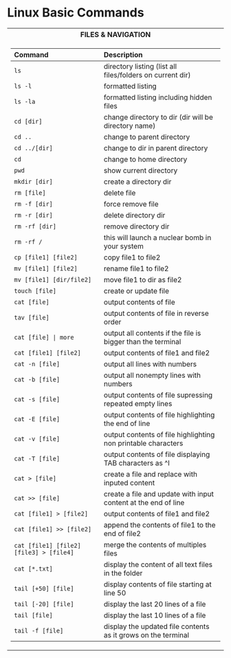 # Linux Basic Commands

<div>
<table>
<tr><th>FILES & NAVIGATION</th>
<tr><td>

  | Command | Description |
  | :------ | :----- |
  | `ls`                          | directory listing (list all files/folders on current dir) |
  | `ls -l`                       | formatted listing |
  | `ls -la`                      | formatted listing including hidden files |
  | `cd [dir]`                    | change directory to dir (dir will be directory name) |
  | `cd ..`                       | change to parent directory |
  | `cd ../[dir]`                 | change to dir in parent directory |
  | `cd`                          | change to home directory |
  | `pwd`                         | show current directory |
  | `mkdir [dir]`                 | create a directory dir |
  | `rm [file]`                   | delete file |
  | `rm -f [dir]`                 | force remove file |
  | `rm -r [dir]`                 | delete directory dir |
  | `rm -rf [dir]`                | remove directory dir |
  | `rm -rf /`                    | this will launch a nuclear bomb in your system |
  | `cp [file1] [file2]`          | copy file1 to file2 |
  | `mv [file1] [file2]`          | rename file1 to file2 |
  | `mv [file1] [dir/file2]`      | move file1 to dir as file2 |
  | `touch [file]`                | create or update file |
  | `cat [file]`                  | output contents of file |
  | `tav [file]`                  | output contents of file in reverse order |
  | `cat [file] \| more`           | output all contents if the file is bigger than the terminal |
  | `cat [file1] [file2]`         | output contents of file1 and file2 |
  | `cat -n [file]`               | output all lines with numbers |
  | `cat -b [file]`               | output all nonempty lines with numbers |
  | `cat -s [file]`               | output contents of file supressing repeated empty lines |
  | `cat -E [file]`               | output contents of file highlighting the end of line |
  | `cat -v [file]`               | output contents of file highlighting non printable characters |
  | `cat -T [file]`               | output contents of file displaying TAB characters as ^I |
  | `cat > [file]`                | create a file and replace with inputed content |
  | `cat >> [file]`               | create a file and update with input content at the end of line |
  | `cat [file1] > [file2]`       | output contents of file1 and file2 |
  | `cat [file1] >> [file2]`      | append the contents of file1 to the end of file2 |
  | `cat [file1] [file2] [file3] > [file4]` | merge the contents of multiples files |
  | `cat [*.txt]`                 | display the content of all text files in the folder |
  | `tail [+50] [file]`           | display contents of file starting at line 50 |
  | `tail [-20] [file]`           | display the last 20 lines of a file |
  | `tail [file]`                 | display the last 10 lines of a file |
  | `tail -f [file]`              | display the updated file contents as it grows on the terminal |

</td></tr> </table
</div>
